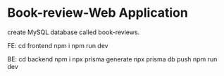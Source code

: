 # Book-review-Web Application
create MySQL database called book-reviews.

FE:
cd frontend
npm i
npm run dev

BE:
cd backend
npm i
npx prisma generate
npx prisma db push
npm run dev
